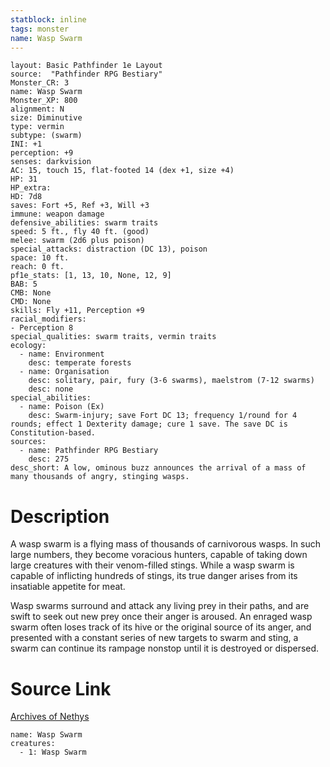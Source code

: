 ```yaml
---
statblock: inline
tags: monster
name: Wasp Swarm
---
```

```statblock
layout: Basic Pathfinder 1e Layout
source:  "Pathfinder RPG Bestiary"
Monster_CR: 3
name: Wasp Swarm
Monster_XP: 800
alignment: N
size: Diminutive
type: vermin
subtype: (swarm)
INI: +1
perception: +9
senses: darkvision
AC: 15, touch 15, flat-footed 14 (dex +1, size +4)
HP: 31
HP_extra: 
HD: 7d8
saves: Fort +5, Ref +3, Will +3
immune: weapon damage
defensive_abilities: swarm traits
speed: 5 ft., fly 40 ft. (good)
melee: swarm (2d6 plus poison)
special_attacks: distraction (DC 13), poison
space: 10 ft.
reach: 0 ft.
pf1e_stats: [1, 13, 10, None, 12, 9]
BAB: 5
CMB: None
CMD: None
skills: Fly +11, Perception +9
racial_modifiers:
- Perception 8
special_qualities: swarm traits, vermin traits
ecology:
  - name: Environment
    desc: temperate forests
  - name: Organisation
    desc: solitary, pair, fury (3-6 swarms), maelstrom (7-12 swarms)
    desc: none
special_abilities:
  - name: Poison (Ex)
    desc: Swarm-injury; save Fort DC 13; frequency 1/round for 4 rounds; effect 1 Dexterity damage; cure 1 save. The save DC is Constitution-based.
sources:
  - name: Pathfinder RPG Bestiary
    desc: 275
desc_short: A low, ominous buzz announces the arrival of a mass of many thousands of angry, stinging wasps.
```
# Description
A wasp swarm is a flying mass of thousands of carnivorous wasps. In such large numbers, they become voracious hunters, capable of taking down large creatures with their venom-filled stings. While a wasp swarm is capable of inflicting hundreds of stings, its true danger arises from its insatiable appetite for meat.

Wasp swarms surround and attack any living prey in their paths, and are swift to seek out new prey once their anger is aroused. An enraged wasp swarm often loses track of its hive or the original source of its anger, and presented with a constant series of new targets to swarm and sting, a swarm can continue its rampage nonstop until it is destroyed or dispersed.
# Source Link
[Archives of Nethys](https://aonprd.com/MonsterDisplay.aspx?ItemName=Wasp%20Swarm)
```encounter-table
name: Wasp Swarm
creatures:
  - 1: Wasp Swarm
```

